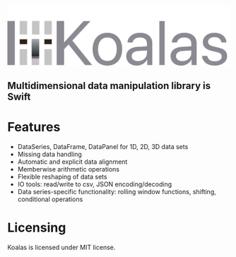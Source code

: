 <p align="left">
  <img src="logo.svg?raw=true" alt="Sublime's custom image"/>
</p>

  

## Multidimensional data manipulation library is Swift
 


# Features

- DataSeries, DataFrame, DataPanel for 1D, 2D, 3D data sets
- Missing data handling
- Automatic and explicit data alignment
- Memberwise arithmetic operations
- Flexible reshaping of data sets
- IO tools: read/write to csv, JSON encoding/decoding
- Data series-specific functionality: rolling window functions, shifting, conditional operations

# Licensing

Koalas is licensed under MIT license.
